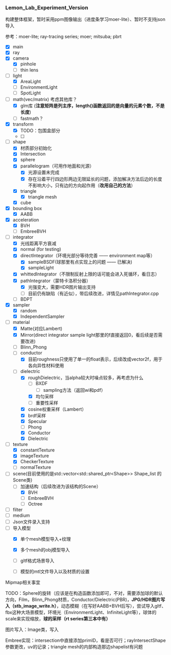 ### Lemon_Lab_Experiment_Version

构建整体框架，暂时采用ppm图像输出（进度条学习moer-lite）、暂时不支持json导入

参考：moer-lite; ray-tracing series; moer; mitsuba; pbrt

- [x] main
- [x] ray
- [x] camera
  - [x] pinhole
  - [ ] thin lens
- [ ] light
  - [x] AreaLight
  - [ ] EnvironmentLight
  - [ ] SpotLight
- [ ] math(vec/matrix)     考虑其他库？
  - [x] glm库 (**注意矩阵是列主序，length()函数返回的是向量的元素个数，不是长度**)
  - [ ] fastmath？
- [x] transform
  - [x] TODO：包围盒部分
  - [ ] 
- [ ] shape
  - [x] 材质部分初始化
  - [x] Intersection
  - [x] sphere
  - [x] parallelogram（可用作地面和光源）
    - [x] 光源设置未完成
    - [x] 存在沿着平行四边形两边无限延长的问题，添加解决方法后边的长度不影响大小，只有边的方向起作用（**改用自己的方法**）
  - [x] triangle
    - [x] triangle mesh
  - [x] cube
- [x] bounding box 
  - [x] AABB
- [x] acceleration
  - [x] BVH
  - [ ] EmbreeBVH
- [ ] integrator
  - [x] 光线距离平方衰减
  - [x] normal (for testing)
  - [x] directIntegrator（环境光部分等待完善 —— environment map等）
    - [x] sampleBSDF(球那里有点实现上的问题 —— 已解决)
    - [x] sampleLight
  - [x] whittedIntegrator（不限制反射上限的话可能会进入死循环，看日志）
  - [x] pathIntegrator（蒙特卡洛积分器）
    - [x] 光强变大，需要HDR图片输出支持
    - [ ] 目前仍有缺陷（有近似），带后续改进，详情见pathIntegrator.cpp
  - [ ] BDPT
- [x] sampler
  - [x] random
  - [x] IndependentSampler
- [ ] material
  - [x] Matte(对应Lambert)
  - [x] Mirror(direct integrator sample light那里的f直接返回0，看后续是否需要改进)
  - [ ] Blinn_Phong
  - [ ] conductor
    - [x] 目前roughness只使用了单一的float表示，后续改成vector2f，用于各向异性材料使用
  - [ ] dielectric
    - [x] roughDielectric，当alpha较大时噪点较多，再考虑为什么
      - [ ] BXDF
        - [ ] sampling方法（返回wi和pdf）
      - [x] 均匀采样
      - [ ] 重要性采样
    - [x] cosine权重采样（Lambert）
    - [x] brdf采样
    - [x] Specular
    - [ ] Phong
    - [x] Conductor
    - [x] Dielectric
- [ ] texture
  - [x] constantTexture
  - [x] imageTexture
  - [x] CheckerTexture
  - [ ] normalTexture
- [ ] scene(目前使用的是std::vector\<std::shared_ptr\<Shape>> Shape_list 的Scene类)
  - [ ] 加速结构（后续改进为该结构的Scene）
    - [x] BVH
    - [ ] EmbreeBVH
    - [ ] Octree
- [ ] filter
- [ ] medium
- [ ] Json文件录入支持
- [ ] 导入模型
  - [x] 单个mesh模型导入+纹理
  - [x] 多个mesh的obj模型导入
  - [ ] gltf格式场景导入
  - [ ] 模型的mtl文件导入以及材质的设置



Mipmap相关事宜

TODO：Sphere的旋转（应该是在构造函数添加即可，不对，需要添加球的默认方向，Film，Blinn_Phong材质，Conductor/Dielectric(PBR)，**JPG/HDR图片写入（stb_image_write.h）**，动态模糊（在写好AABB+BVH后写），尝试导入gltf、fbx这种大场景模型，环境光（EnvironmentLight、InfiniteLight等），球体的scale来实现缩放，**球的采样（rt series第三本中有）**

图片写入：Image类，写入



Embree实现：intersection中直接添加primID，看是否可行；rayIntersectShape参数更改，uv的记录；triangle mesh的内部构造那边shapelist有问题
